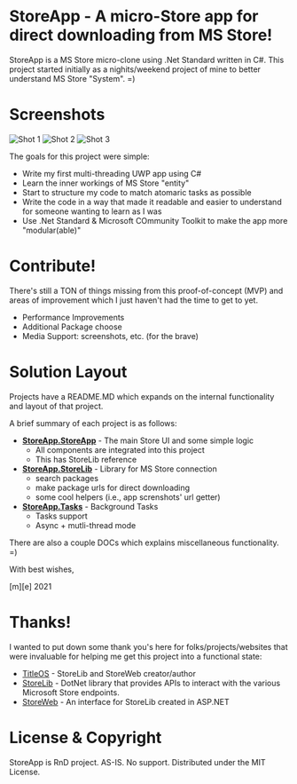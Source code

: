 ﻿# StoreApp - A micro-Store app for direct downloading from MS Store!

StoreApp is a MS Store micro-clone using .Net Standard written in C#. 
This project started initially as a nighits/weekend project of mine to better understand 
MS Store "System". =)

# Screenshots
![Shot 1](https://github.com/mediaexplorer74/StoreApp/blob/main/shot1.png)
![Shot 2](https://github.com/mediaexplorer74/StoreApp/blob/main/shot2.png)
![Shot 3](https://github.com/mediaexplorer74/StoreApp/blob/main/shot3.png)

The goals for this project were simple:
- Write my first multi-threading UWP app using C#
- Learn the inner workings of MS Store "entity"
- Start to structure my code to match atomaric tasks as possible
- Write the code in a way that made it readable and easier to understand for someone wanting to learn as I was
- Use .Net Standard & Microsoft COmmunity Toolkit to make the app more "modular(able)" 

# Contribute!
There's still a TON of things missing from this proof-of-concept (MVP) and areas of improvement which I just haven't had the time to get to yet.
- Performance Improvements
- Additional Package choose
- Media Support: screenshots, etc. (for the brave)

# Solution Layout
Projects have a README.MD which expands on the internal functionality and layout of that project. 


A brief summary of each project is as follows:
- **[StoreApp.StoreApp](./StoreApp/)** - The main Store UI and some simple logic
  - All components are integrated into this project
  - This has StoreLib reference
- **[StoreApp.StoreLib](./StoreApp/)** - Library for MS Store connection
  - search packages
  - make package urls for direct downloading
  - some cool helpers (i.e., app screnshots' url getter)
- **[StoreApp.Tasks](./StoreApp/)** - Background Tasks
  - Tasks support
  - Async + mutli-thread mode


There are also a couple DOCs which explains miscellaneous functionality. =)

With best wishes,

  [m][e] 2021


# Thanks!
I wanted to put down some thank you's here for folks/projects/websites that were invaluable for helping me get this project into a functional state:
- [TitleOS](https://github.com/TitleOS) - StoreLib and StoreWeb creator/author
- [StoreLib](https://github.com/StoreDev/StoreLib) - DotNet library that provides APIs to interact with the various Microsoft Store endpoints.
- [StoreWeb](https://github.com/StoreDev/StoreWeb) - An interface for StoreLib created in ASP.NET

# License & Copyright

StoreApp is RnD project. AS-IS. No support. Distributed under the MIT License. 